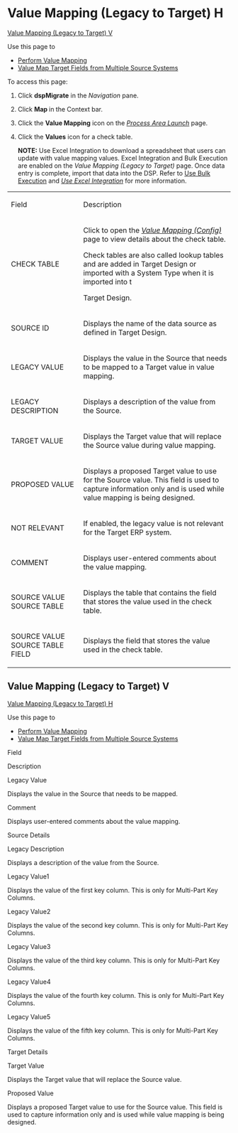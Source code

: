 # <span id="Value_Mapping_Legacy_to_Target_H"></span>Value Mapping (Legacy to Target) H

[Value Mapping (Legacy to Target) V](#Value_Mapping_Legacy_to1)

<div class="use">

Use this page to

  - [Perform Value
    Mapping](../Use_Cases/Perform_Value_Mapping_Overview.htm)
  - [Value Map Target Fields from Multiple Source
    Systems](../Use_Cases/Value_Map_Target_Fields_from_Mulitple_Source_Systems.htm)

</div>

To access this page:

1.  Click <span style="font-weight: bold;">dspMigrate</span> in the
    <span style="font-style: italic;">Navigation</span> pane.

2.  Click <span style="font-weight: bold;">Map </span>in the Context
    bar.

3.  Click the <span style="font-weight: bold;">Value Mapping</span> icon
    on the *[Process Area Launch](Process_Area_Launch_map.htm)* page.

4.  Click the <span style="font-weight: bold;">Values</span> icon for a
    check table.
    
    **NOTE:** Use Excel Integration to download a spreadsheet that users
    can update with value mapping values. Excel Integration and Bulk
    Execution are enabled on the *Value Mapping (Legacy to Target)*
    page. Once data entry is complete, import that data into the DSP.
    Refer to [Use Bulk
    Execution](../../../Platform/Bulk_Exec/Use_Bulk_Execution.htm) and
    *[Use Excel
    Integration](../../../Platform/Excel_Int/Use_Excel_Integration.htm)*
    for more information.

<table>
<tbody>
<tr class="odd">
<td><p>Field</p></td>
<td><p>Description</p></td>
</tr>
<tr class="even">
<td><p>CHECK TABLE</p></td>
<td><p>Click to open the <a href="Value_Mapping_Config_H.htm"><em>Value Mapping (Config)</em></a> page to view details about the check table.</p>
<p>Check tables are also called lookup tables and are added in Target Design or imported with a System Type when it is imported into t</p>
<p>Target Design.</p></td>
</tr>
<tr class="odd">
<td><p>SOURCE ID</p></td>
<td><p>Displays the name of the data source as defined in Target Design.</p></td>
</tr>
<tr class="even">
<td><p>LEGACY VALUE</p></td>
<td><p>Displays the value in the Source that needs to be mapped to a Target value in value mapping.</p></td>
</tr>
<tr class="odd">
<td><p>LEGACY DESCRIPTION</p></td>
<td><p>Displays a description of the value from the Source.</p></td>
</tr>
<tr class="even">
<td><p>TARGET VALUE</p></td>
<td><p>Displays the Target value that will replace the Source value during value mapping.</p></td>
</tr>
<tr class="odd">
<td><p>PROPOSED VALUE</p></td>
<td><p>Displays a proposed Target value to use for the Source value. This field is used to capture information only and is used while value mapping is being designed.</p></td>
</tr>
<tr class="even">
<td><p>NOT RELEVANT</p></td>
<td><p>If enabled, the legacy value is not relevant for the Target ERP system.</p></td>
</tr>
<tr class="odd">
<td><p>COMMENT</p></td>
<td><p>Displays user-entered comments about the value mapping.</p></td>
</tr>
<tr class="even">
<td><p>SOURCE VALUE SOURCE TABLE</p></td>
<td><p>Displays the table that contains the field that stores the value used in the check table.</p></td>
</tr>
<tr class="odd">
<td><p>SOURCE VALUE SOURCE TABLE FIELD</p></td>
<td><p>Displays the field that stores the value used in the check table.</p></td>
</tr>
</tbody>
</table>

## <span id="Value_Mapping_Legacy_to1"></span>Value Mapping (Legacy to Target) V

[Value Mapping (Legacy to Target) H](#Value_Mapping_Legacy_to_Target_H)

<div class="use">

Use this page to

  - [Perform Value
    Mapping](../Use_Cases/Perform_Value_Mapping_Overview.htm)
  - [Value Map Target Fields from Multiple Source
    Systems](../Use_Cases/Value_Map_Target_Fields_from_Mulitple_Source_Systems.htm)

</div>

Field

Description

Legacy Value

Displays the value in the Source that needs to be mapped.

Comment

Displays user-entered comments about the value mapping.

Source Details

Legacy Description

Displays a description of the value from the Source.

Legacy Value1

Displays the value of the first key column. This is only for Multi-Part
Key Columns.

Legacy Value2

Displays the value of the second key column. This is only for Multi-Part
Key Columns.

Legacy Value3

Displays the value of the third key column. This is only for Multi-Part
Key Columns.

Legacy Value4

Displays the value of the fourth key column. This is only for Multi-Part
Key Columns.

Legacy Value5

Displays the value of the fifth key column. This is only for Multi-Part
Key Columns.

Target Details

Target Value

Displays the Target value that will replace the Source value.

Proposed Value

Displays a proposed Target value to use for the Source value. This field
is used to capture information only and is used while value mapping is
being designed.
